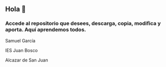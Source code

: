 ## Hola 👋

### Accede al repositorio que desees, descarga, copia, modifica y aporta. Aquí aprendemos todos.

Samuel García

IES Juan Bosco

Alcazar de San Juan


